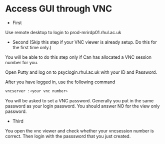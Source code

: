 # Access GUI through VNC

- First

Use remote desktop to login to prod-mrirdp01.rhul.ac.uk


- Second  (Skip this step if your VNC viewer is already setup. Do this for the first time only.)

You will be able to do this step only if Can has allocated a VNC session number for you.

Open Putty and log on to psyclogin.rhul.ac.uk with your ID and Password.

After you have logged in, use the following command 

``` bash
vncserver :<your vnc number>
```

You will be asked to set a VNC password. Generally you put in the same password as your login password. You should answer NO for the view only password.

- Third

You open the vnc viewer and check whether your vncsession number is correct. Then login with the passsword that you just created.
